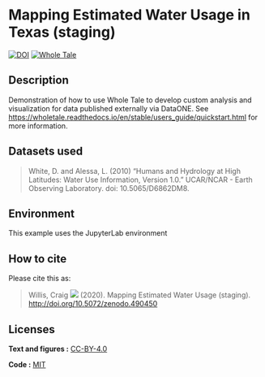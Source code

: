 # Mapping Estimated Water Usage in Texas (staging)

[![DOI](https://sandbox.zenodo.org/badge/DOI/10.5072/zenodo.490450.svg)](https://sandbox.zenodo.org/record/490450#.XkQXjBNKh24)
[![Whole Tale](https://raw.githubusercontent.com/whole-tale/wt-design-docs/master/badges/wholetale-badge.svg?sanitize=true)](https://girder.stage.wholetale.org/api/v1/integration/zenodo?doi=10.5072%2Fzenodo.490450&resource_server=sandbox.zenodo.org)

## Description
Demonstration of how to use Whole Tale to develop custom analysis and visualization for data published externally via DataONE.  See https://wholetale.readthedocs.io/en/stable/users_guide/quickstart.html for more information.

## Datasets used
> White, D. and Alessa, L. (2010) “Humans and Hydrology at High Latitudes: Water Use Information, Version 1.0.” UCAR/NCAR - Earth Observing Laboratory. doi: 10.5065/D6862DM8.

## Environment

This example uses the JupyterLab environment

## How to cite
Please cite this as:

> Willis, Craig
> [![](https://orcid.org/sites/default/files/images/orcid_16x16.png)](https://orcid.org/0000-0002-6148-7196)
> (2020). Mapping Estimated Water Usage (staging). http://doi.org/10.5072/zenodo.490450

## Licenses

**Text and figures :**
[CC-BY-4.0](http://creativecommons.org/licenses/by/4.0/)

**Code :** [MIT](LICENSE.md)
